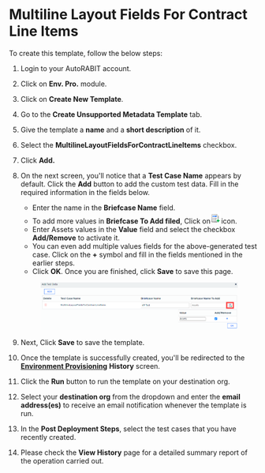 # Multiline Layout Fields For Contract Line Items

To create this template, follow the below steps:

1. Login to your AutoRABIT account.
2. Click on **Env. Pro.** module.
3. Click on **Create New Template**.
4. Go to the **Create Unsupported Metadata Template** tab.
5. Give the template a **name** and a **short description** of it.
6. Select the **MultilineLayoutFieldsForContractLineItems** checkbox.
7. Click **Add.**
8.  On the next screen, you'll notice that a **Test Case Name** appears by default. Click the **Add** button to add the custom test data. Fill in the required information in the fields below.

    * Enter the name in the **Briefcase Name** field.
    * To add more values in **Briefcase To Add filed**, Click on![](<../../../../../.gitbook/assets/image (1) (1) (1) (1) (1) (1) (1) (1) (1) (1).png>)icon.
    * Enter Assets values in the **Value** field and select the checkbox **Add/Remove** to activate it.
    * You can even add multiple values fields for the above-generated test case. Click on the **+** symbol and fill in the fields mentioned in the earlier steps.&#x20;
    * Click **OK**. Once you are finished, click **Save** to save this page.

    <figure><img src="../../../../../.gitbook/assets/image (28).png" alt=""><figcaption></figcaption></figure>
9. Next, Click **Save** to save the template.
10. Once the template is successfully created, you'll be redirected to the [**Environment Provisioning**](../) **History** screen.
11. Click the **Run** button to run the template on your destination org.
12. Select your **destination org** from the dropdown and enter the **email address(es)** to receive an email notification whenever the template is run.
13. In the **Post Deployment Steps**, select the test cases that you have recently created.&#x20;
14. Please check the **View History** page for a detailed summary report of the operation carried out.
